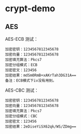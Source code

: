 # crypt-demo

## AES

AES-ECB 测试：
```
加密密钥：1234567812345678
加密向量：1234567812345678
加密填充算法：Pkcs7
加密分组模式：ECB
加密密文：123456
加密结果：mdSm0RmB+xAKrTah3DG31A==
备注：ECB模式下iv没有用到。
```

AES-CBC 测试：
```
加密密钥：1234567812345678
加密向量：1234567812345678
加密填充算法：Pkcs7
加密分组模式：CBC
加密密文：123456
加密结果：2eDiseYiSX62qk/WS/ZDmg==
```